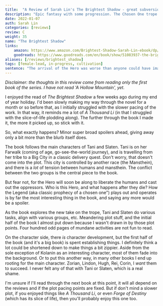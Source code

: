 ```yaml
---
title:  "A Review of Sarah Lin's The Brightest Shadow - great subversion of a genre trope."
description: "Epic fantasy with some progression. The Chosen One trope is delightfully flipped on its head."
date: 2022-01-07
auth: Sarah Lin
categories: [reviews]
review: C
weight: 35
name: "The Brightest Shadow"
links:
    amazon: https://www.amazon.com/Brightest-Shadow-Sarah-Lin-ebook/dp/B0856ZMG9Z
    goodreads: https://www.goodreads.com/en/book/show/51083937-the-brightest-shadow
aliases: [/reviews/brightest_shadow]
tags: [female-lead, in-progress, cultivation]
sentence: "The arrival of the Hero was worse than anyone could have imagined."
---
```


*Disclaimer: the thoughts in this review come from reading only the first book of the series. I have not read 'A Hollow Mountain', yet.*

I enjoyed the read of *The Brightest Shadow* a few weeks ago during my end of year holiday. I'd been slowly making my way through the novel for a month or so before that, as I initially struggled with the slower pacing of the work. In that way, it reminds me a lot of *A Thousand Li* (in that I struggled with the slice-of-life plodding along). The further through the book I made it, the more it picked up, so stick with it.

So, what exactly happens? Minor super broad spoilers ahead, giving away only a bit more than the blurb itself does.

The book follows the main characters of Tani and Slaten. Tani is on her Farwalk (coming of age, go-see-the-world journey), and is travelling from her tribe to a Big City in a classic delivery quest. Don't worry, that doesn't come into the plot. This city is controlled by another race (the Mansthein), and there is a *lot* of tension between humans and mansthein. The conflict between the two groups is the central piece to the book.

But fear not, for the Hero will soon be along to liberate the humans and cast out the oppressors. Who is this Hero, and what happens after they die? How the Legend (aka classic prophecy of a chosen one") plays out and operates is by far the most interesting thing in the book, and saying any more would be a spoiler. 

As the book explores the new take on the trope, Tani and Slaten do various tasks, align with various groups, etc. Meandering plot stuff, and the initial half of the book I almost put down because I wasn't drawn in by those plot points. Four hundred odd pages of mundane activities are not fun to read.

On the character side, there *is* character development, but the first half of the book (and it's a big book) is spent establishing things. I definitely think a lot could be shortened down to make things a bit zippier. Aside from the sole exception of Kolanin as an interesting character, most of them fade into the background. Or to put this another way, in many other books I end up rooting for the main character. Zorian, Lindon, Hugh, Rei, Corin, I *want* them to succeed. I never felt any of that with Tani or Slaten, which is a real shame.

I'm unsure if I'll read through the next book at this point, it will all depend on the reviews and if the plot pacing points are fixed. But if don't mind a slower plot, if you enjoyed things like *A Thousand Li*, or even *Forge of Destiny* (which has its slice of life), then you'll probably enjoy this one too.

